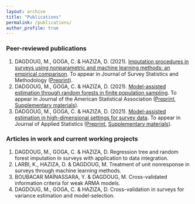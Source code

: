 ```yaml
---
layout: archive
title: "Publications"
permalink: /publications/
author_profile: true
---
```



### Peer-reviewed publications
1. DAGDOUG, M., GOGA, C. & HAZIZA, D. (2021). [Imputation procedures in surveys using nonparametric and machine learning methods: an empirical comparison](https://academic.oup.com/jssam/advance-article-abstract/doi/10.1093/jssam/smab004/6362120). To appear in Journal of Survey Statistics and Methodology ([Preprint](http://mehdiDagdoug.github.io/files/IMP_DagdougGogaHaziza.pdf)).
2. DADGOUG, M., GOGA, C. & HAZIZA, D. (2021). [Model-assisted estimation through random forests in finite population sampling](https://www.tandfonline.com/doi/abs/10.1080/01621459.2021.1987250?journalCode=uasa20). To appear in Journal of the American Statistical Association ([Preprint](http://mehdiDagdoug.github.io/files/RF_DagdougGogaHaziza.pdf), [Supplementary materials](http://mehdiDagdoug.github.io/files/marfSM.pdf)).
3. DADGOUG, M., GOGA, C. & HAZIZA, D. (2021). [Model-assisted estimation in high-dimensional settings for survey data](https://www.tandfonline.com/doi/abs/10.1080/02664763.2022.2047905). To appear in Journal of Applied Statistics ([Preprint](http://mehdiDagdoug.github.io/files/HD_DagdougGogaHaziza.pdf), [Supplementary materials](http://mehdiDagdoug.github.io/files/SM_HD_DagdougGogaHaziza.pdf)).

### Articles in work and current working projects
1. DAGDOUG, M., GOGA, C. & HAZIZA, D. Regression tree and random forest imputation in surveys with application to data integration.
2. LARBI, K., HAZIZA, D. & DAGDOUG, M. Treatment of unit nonresponse in surveys through machine learning methods.
3. BOUBACAR MAÏNASSARA, Y. & DAGDOUG, M. Cross-validated information criteria for weak ARMA models.
4. DAGDOUG, M., GOGA, C. & HAZIZA, D. Cross-validation in surveys for variance estimation and model-selection.



